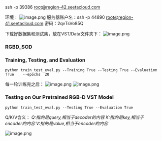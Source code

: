 ssh -p 39386 root@region-42.seetacloud.com

环境：
![image.png](https://cdn.nlark.com/yuque/0/2023/png/22838017/1679400652942-3bb527d6-c7eb-4502-bd45-c0a35a5fecb1.png#averageHue=%23f9f9f9&clientId=ua1238e17-fca8-4&from=paste&height=312&id=ue603398a&originHeight=623&originWidth=868&originalType=binary&ratio=2&rotation=0&showTitle=false&size=69049&status=done&style=none&taskId=uef41eac3-d0e8-4818-9b35-473c47b522f&title=&width=434)
服务器账户名：ssh -p 44890 root@region-41.seetacloud.com
密码：2qvTsVo85Q

下载好数据集和测试集，放在VST/Data文件夹下：
![image.png](https://cdn.nlark.com/yuque/0/2023/png/22838017/1679401826786-483a09d5-ca0d-42ff-b61f-2906c675aa73.png#averageHue=%23f1f4f6&clientId=ua1238e17-fca8-4&from=paste&height=387&id=ud19df829&originHeight=774&originWidth=527&originalType=binary&ratio=2&rotation=0&showTitle=false&size=25720&status=done&style=none&taskId=u790cb8b9-627e-47f6-8ade-bd5f62aa5e2&title=&width=263.5)
### RGBD_SOD
### Training, Testing, and Evaluation
```
python train_test_eval.py --Training True --Testing True --Evaluation True    --epochs  20
```
每一轮训练完之后：
![image.png](https://cdn.nlark.com/yuque/0/2023/png/22838017/1679542182312-d4f56b43-3f12-4a2d-93fb-6b1ac2f8db79.png#averageHue=%23090806&clientId=u71339c99-b9bd-4&from=paste&height=53&id=ud53a69ee&originHeight=105&originWidth=1120&originalType=binary&ratio=2&rotation=0&showTitle=false&size=13683&status=done&style=none&taskId=u4b09378b-bc43-4c21-a7ab-d70f588c91a&title=&width=560)
![image.png](https://cdn.nlark.com/yuque/0/2023/png/22838017/1679796947918-d3c3c658-bc30-41c2-a470-5367d9ecaad9.png#averageHue=%23030201&clientId=u9aa9b8c1-6bf9-4&from=paste&height=125&id=u8ed2d4d4&originHeight=249&originWidth=780&originalType=binary&ratio=2&rotation=0&showTitle=false&size=32256&status=done&style=none&taskId=u86a88e3f-0429-402d-aa7d-19362ea63a9&title=&width=390)
### Testing on Our Pretrained RGB-D VST Model
```
python train_test_eval.py --Testing True --Evaluation True
```
Q/K/V含义：
_Q:指的是query,相当于decoder的内容 K:指的是key,相当于encoder的内容 V:指的是value,相当于encoder的内容_ 


![image.png](https://cdn.nlark.com/yuque/0/2023/png/22838017/1679804587918-b77cff37-2bdf-4441-8a24-eaaf2d400b6c.png#averageHue=%23fafaf9&clientId=u9aa9b8c1-6bf9-4&from=paste&height=434&id=u511c8bcb&originHeight=868&originWidth=823&originalType=binary&ratio=2&rotation=0&showTitle=false&size=67546&status=done&style=none&taskId=u3415498a-586c-4f44-aa4c-1f8a748177b&title=&width=411.5)
